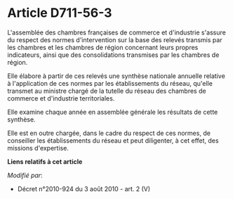# Article D711-56-3

L'assemblée des chambres françaises de commerce et d'industrie s'assure du respect des normes d'intervention sur la base des
relevés transmis par les chambres et les chambres de région concernant leurs propres indicateurs, ainsi que des
consolidations transmises par les chambres de région.

Elle élabore à partir de ces relevés une synthèse nationale annuelle relative à l'application de ces normes par les
établissements du réseau, qu'elle transmet au ministre chargé de la tutelle du réseau des chambres de commerce et d'industrie
territoriales.

Elle examine chaque année en assemblée générale les résultats de cette synthèse.

Elle est en outre chargée, dans le cadre du respect de ces normes, de conseiller les établissements du réseau et peut
diligenter, à cet effet, des missions d'expertise.

**Liens relatifs à cet article**

_Modifié par_:

  - Décret n°2010-924 du 3 août 2010 - art. 2 (V)
